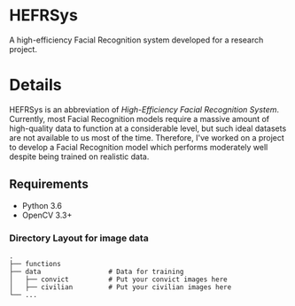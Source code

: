 # HEFRSys
A high-efficiency Facial Recognition system developed for a research project.  

# Details 
HEFRSys is an abbreviation of *High-Efficiency Facial Recognition System*.  Currently, most Facial Recognition models require a massive amount of high-quality data to function at a considerable level, but such ideal datasets are not available to us most of the time.  Therefore, I've worked on a project to develop a Facial Recognition model which performs moderately well despite being trained on realistic data. 

## Requirements
* Python 3.6
* OpenCV 3.3+

### Directory Layout for image data

    .
    ├── functions
    ├── data                 # Data for training
    │   ├── convict          # Put your convict images here
    │   ├── civilian         # Put your civilian images here
    └── ...
